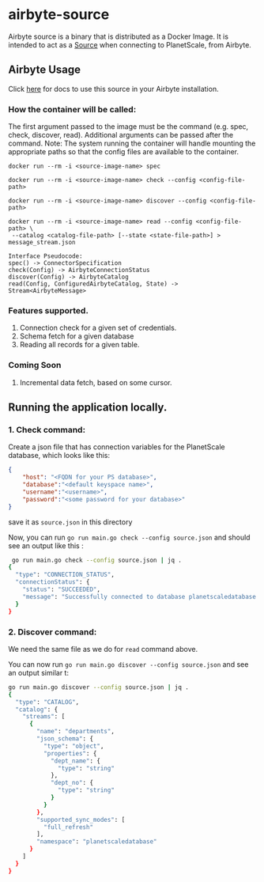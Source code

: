 # airbyte-source

Airbyte source is a binary that is distributed as a Docker Image. 
It is intended to act as a [Source](https://docs.airbyte.com/understanding-airbyte/airbyte-specification#source) when connecting to PlanetScale, from Airbyte.

## Airbyte Usage

Click [here]() for docs to use this source in your Airbyte installation.

### How the container will be called:
The first argument passed to the image must be the command (e.g. spec, check, discover, read). 
Additional arguments can be passed after the command. 
Note: The system running the container will handle mounting the appropriate paths so that the config files are available to the container.
```
docker run --rm -i <source-image-name> spec

docker run --rm -i <source-image-name> check --config <config-file-path>

docker run --rm -i <source-image-name> discover --config <config-file-path>

docker run --rm -i <source-image-name> read --config <config-file-path> \
 --catalog <catalog-file-path> [--state <state-file-path>] > message_stream.json
```

``` 
Interface Pseudocode:
spec() -> ConnectorSpecification
check(Config) -> AirbyteConnectionStatus
discover(Config) -> AirbyteCatalog
read(Config, ConfiguredAirbyteCatalog, State) -> Stream<AirbyteMessage>
``` 

### Features supported.
1. Connection check for a given set of credentials.
2. Schema fetch for a given database 
3. Reading all records for a given table.

### Coming Soon
1. Incremental data fetch, based on some cursor.

## Running the application locally.

### 1. Check command: 
Create a json file that has connection variables for the PlanetScale database, which looks like this: 


``` json
{
    "host": "<FQDN for your PS database>",
    "database":"<default keyspace name>",
    "username":"<username>",
    "password":"<some password for your database>"
}
```

save it as `source.json` in this directory

Now, you can run `go run main.go check --config source.json` and should see an output like this : 


``` bash
 go run main.go check --config source.json | jq .
{
  "type": "CONNECTION_STATUS",
  "connectionStatus": {
    "status": "SUCCEEDED",
    "message": "Successfully connected to database planetscaledatabase at host 7hnhokoiid3c.us-east-3.psdb.cloud with username tzmqspqq1wrz"
  }
}
```

### 2. Discover command: 

We need the same file as we do for `read` command above.

You can now run `go run main.go discover --config source.json` and see an output similar t:


``` bash
go run main.go discover --config source.json | jq .
{
  "type": "CATALOG",
  "catalog": {
    "streams": [
      {
        "name": "departments",
        "json_schema": {
          "type": "object",
          "properties": {
            "dept_name": {
              "type": "string"
            },
            "dept_no": {
              "type": "string"
            }
          }
        },
        "supported_sync_modes": [
          "full_refresh"
        ],
        "namespace": "planetscaledatabase"
      }
    ]
  }
}
```